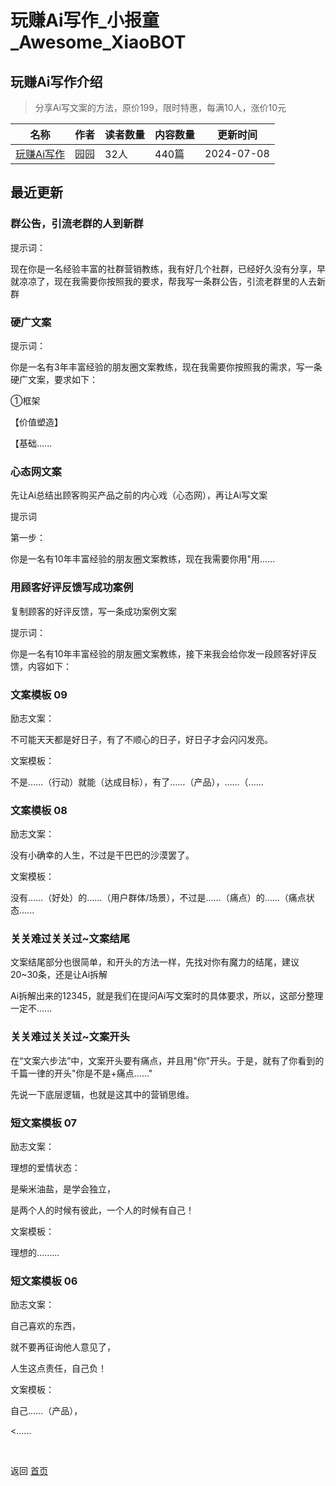 # 玩赚Ai写作_小报童_Awesome_XiaoBOT

## 玩赚Ai写作介绍
> 分享Ai写文案的方法，原价199，限时特惠，每满10人，涨价10元  
  


|名称|作者|读者数量|内容数量|更新时间|
|---|---|---|---|---|
|[玩赚Ai写作](https://xiaobot.net/p/626475882?refer=0b133df9-27dc-423b-8101-639049001c13)|园园|32人|440篇|2024-07-08|

## 最近更新
### 群公告，引流老群的人到新群

提示词：

现在你是一名经验丰富的社群营销教练，我有好几个社群，已经好久没有分享，早就凉凉了，现在我需要你按照我的要求，帮我写一条群公告，引流老群里的人去新群

### 硬广文案

提示词：

你是一名有3年丰富经验的朋友圈文案教练，现在我需要你按照我的需求，写一条硬广文案，要求如下：

①框架

【价值塑造】

【基础......

### 心态网文案

先让Ai总结出顾客购买产品之前的内心戏（心态网），再让Ai写文案

提示词

第一步：

你是一名有10年丰富经验的朋友圈文案教练，现在我需要你用"用......

### 用顾客好评反馈写成功案例

复制顾客的好评反馈，写一条成功案例文案

提示词：

​你是一名有10年丰富经验的朋友圈文案教练，接下来我会给你发一段顾客好评反馈，内容如下：

### 文案模板 09

励志文案：

不可能天天都是好日子，有了不顺心的日子，好日子才会闪闪发亮。

文案模板：

不是……（行动）就能（达成目标），有了……（产品），……（......

### 文案模板 08

励志文案：

没有小确幸的人生，不过是干巴巴的沙漠罢了。

文案模板：

没有……（好处）的……（用户群体/场景），不过是……（痛点）的……（痛点状态......

### 关关难过关关过~文案结尾

文案结尾部分也很简单，和开头的方法一样，先找对你有魔力的结尾，建议20~30条，还是让Ai拆解

Ai拆解出来的12345，就是我们在提问Ai写文案时的具体要求，所以，这部分整理一定不......

### 关关难过关关过~文案开头

在“文案六步法”中，文案开头要有痛点，并且用"你"开头。于是，就有了你看到的千篇一律的开头"你是不是+痛点……"

先说一下底层逻辑，也就是这其中的营销思维。

### 短文案模板 07

励志文案：

理想的爱情状态：

是柴米油盐，是学会独立，

是两个人的时候有彼此，一个人的时候有自己！

文案模板：

理想的…......

### 短文案模板 06

励志文案：

自己喜欢的东西，

就不要再征询他人意见了，

人生这点责任，自己负！

文案模板：

自己……（产品），

<......


<a href="https://github.com/Reno9527/awesome-xiaobot" style="color: white; text-decoration: none;">awesome-xiaobot</a>

返回 [首页](../README.md)
